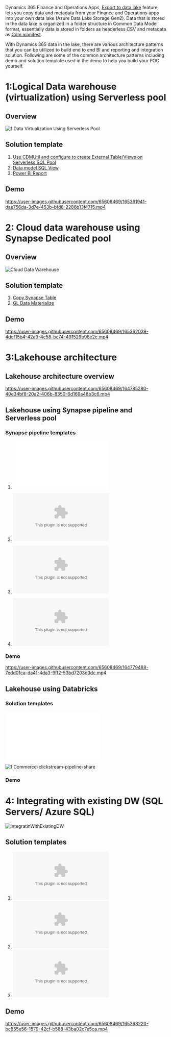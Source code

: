 
Dynamics 365 Finance and Operations Apps, [Export to data lake](https://docs.microsoft.com/en-us/dynamics365/fin-ops-core/dev-itpro/data-entities/finance-data-azure-data-lake) feature, lets you copy data and metadata from your Finance and Operations apps into your own data lake (Azure Data Lake Storage Gen2). 
Data that is stored in the data lake is organized in a folder structure in Common Data Model format, essentially data is stored in folders as headerless CSV and metadata as [Cdm manifest](https://docs.microsoft.com/en-us/common-data-model/cdm-manifest).  

With Dynamics 365 data in the lake, there are various architecture patterns that you can be utilized to build end to end BI and reporting and integration solution.
Following are some of the common architecture patterns including demo and solution template used in the demo to help you build your POC yourself.

# 1:Logical Data warehouse (virtualization) using Serverless pool

## Overview 
![1.Data Virtualization Using Serverless Pool](DataVirtualization/DataVirtualization.png)

## Solution template
1. [Use CDMUtil and configure to create External Table/Views on Serverless SQL Pool](../CDMUtilSolution/readme.md)
2. [Data model SQL View](DataVirtualization/LogicalDW_DataModelViews.sql) 
3. [Power Bi Report](DataVirtualization/GLReport_DataVirtualization.pbix) 

## Demo 
https://user-images.githubusercontent.com/65608469/165361941-dae756da-3d7e-453b-bfd8-2286b13f4715.mp4

# 2: Cloud data warehouse using Synapse Dedicated pool

## Overview 

![Cloud Data Warehouse](CloudDatawarehouse/CloudDataWarehouse.png)

## Solution template
1. [Copy Synapse Table](/CloudDatawarehouse/CopySynapseTable.zip)
2. [GL Data Materialize](/CloudDatawarehouse/GLDataMaterialize.zip)

## Demo

https://user-images.githubusercontent.com/65608469/165362039-4def15b4-42a9-4c58-bc74-491529b98e2c.mp4

# 3:Lakehouse architecture 

## Lakehouse architecture overview

https://user-images.githubusercontent.com/65608469/164785280-40e34bf8-20a2-406b-8350-6d169a48b3c6.mp4

## Lakehouse using Synapse pipeline and Serverless pool

### Synapse pipeline templates

1. ![SQL Script to get table metadata](Lakehouse/GetTablesMetadata.sql)

2. ![1 SilverCDMtoDelta](Lakehouse/1_Silver_CDMToDeltaLake.zip)

3. ![2 GoldDimTransform](Lakehouse/3_GoldTransformation_Dim.zip)

4. ![3 GoldFactTransform](Lakehouse/3_GoldTransformation_Fact.zip)

### Demo
https://user-images.githubusercontent.com/65608469/164779488-7edd01ca-da41-4da3-9ff2-53bd7203d3dc.mp4

## Lakehouse using Databricks 

### Solution templates
![1 Commerce_clickstream_fake_data.py](Lakehouse/Commerce_clickstream_fake_data.py)

![1 Commerce-clickstream-pipeline-share](Lakehouse/Commerce-clickstream-pipeline-share.ipynb)

### Demo


# 4: Integrating with existing DW (SQL Servers/ Azure SQL)

![IntegratinWithExistingDW](SQLIntegration/IntegratinWithExistingDW.png)


## Solution templates

1. ![CDMToSQL](SQLIntegration/CDMToSQL.zip)
2. ![SynapseToSQLFullExport](SQLIntegration/FullExport_SQL.zip)
3. ![SynapseToSQLIncrementalExport](SQLIntegration/IncrementalExport_SQL.zip)

## Demo 
https://user-images.githubusercontent.com/65608469/165363220-bc855e56-1579-42cf-b588-43ba02c7e5ca.mp4


